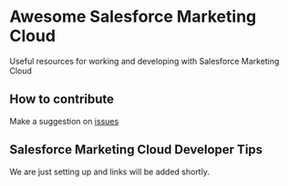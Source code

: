 # Awesome Salesforce Marketing Cloud
Useful resources for working and developing with Salesforce Marketing Cloud

## How to contribute

Make a suggestion on [issues](https://github.com/sfmcdg/awesome-salesforce-marketingcloud/issues)

## Salesforce Marketing Cloud Developer Tips

We are just setting up and links will be added shortly.
